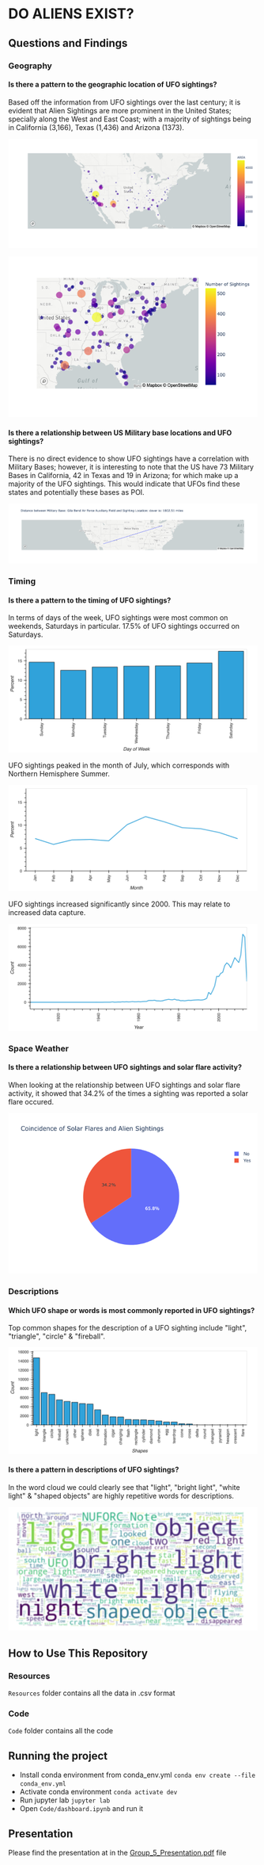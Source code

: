 # DO ALIENS EXIST?

## Questions and Findings
### Geography
#### Is there a pattern to the geographic location of UFO sightings?
Based off the information from UFO sightings over the last century; it is evident that Alien Sightings are more prominent in the United States; specially along the West and East Coast; with a majority of sightings being in California (3,166), Texas (1,436) and Arizona (1373).

![alt text](/Images/1a_ufo_map.png)

![alt text](/Images/1b_ufo_map_zoomed.png)

#### Is there a relationship between US Military base locations and UFO sightings?
There is no direct evidence to show UFO sightings have a correlation with Military Bases; however, it is interesting to note that the US have 73 Military Bases in California, 42 in Texas and 19 in Arizona; for which make up a majority of the UFO sightings. This would indicate that UFOs find these states and potentially these bases as POI. 

![alt text](/Images/1c_military.png)

### Timing
#### Is there a pattern to the timing of UFO sightings?
In terms of days of the week, UFO sightings were most common on weekends, Saturdays in particular. 17.5% of UFO sightings occurred on Saturdays.

![alt text](/Images/2a_days_of_week.png)

UFO sightings peaked in the month of July, which corresponds with Northern Hemisphere Summer.

![alt text](/Images/2b_months.png)

UFO sightings increased significantly since 2000. This may relate to increased data capture.

![alt text](/Images/2c_years.png)

### Space Weather
#### Is there a relationship between UFO sightings and solar flare activity?
When looking at the relationship between UFO sightings and solar flare activity, it showed that 34.2% of the times a sighting was reported a solar flare occured.

![alt text](/Images/3_solar_flares.png)

### Descriptions
#### Which UFO shape or words is most commonly reported in UFO sightings?
Top common shapes for the description of a UFO sighting include "light", "triangle", "circle" & "fireball".

![alt text](/Images/4a_ufo_shapes.png)

#### Is there a pattern in descriptions of UFO sightings?
In the word cloud we could clearly see that "light", "bright light", "white light" & "shaped objects" are highly repetitive words for descriptions.

![alt text](/Images/wordcloud.png)

## How to Use This Repository
### Resources
`Resources` folder contains all the data in .csv format

### Code
`Code` folder contains all the code

## Running the project

* Install conda environment from conda_env.yml
`conda env create --file conda_env.yml`
* Activate conda environment
`conda activate dev`
* Run jupyter lab
`jupyter lab`
* Open `Code/dashboard.ipynb` and run it

## Presentation
Please find the presentation at in the [Group_5_Presentation.pdf](Group_5_Presentation.pdf) file

